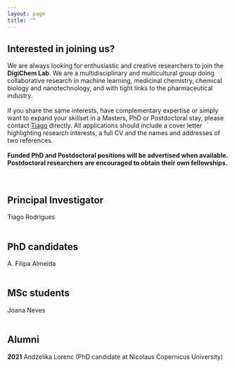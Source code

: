 ```yaml
---
layout: page
title: ""
---
```


## Interested in joining us?
We are always looking for enthusiastic and creative researchers to join the **DigiChem Lab**. We are a multidisciplinary and multicultural group doing collaborative research in machine learning, medicinal chemistry, chemical biology and nanotechnology, and with tight links to the pharmaceutical industry. <br />
<br />
If you share the same interests, have complementary expertise or simply want to expand your skillset in a Masters, PhD or Postdoctoral stay, please contact [Tiago](mailto:tiago.rodrigues@ff.ulisboa.pt) directly. All applications should include a cover letter highlighting research interests, a full CV and the names and addresses of two references. <br />
<br />
**Funded PhD and Postdoctoral positions will be advertised when available. Postdoctoral researchers are encouraged to obtain their own fellowships.**
<br />
<br />
<br />
## Principal Investigator
Tiago Rodrigues
<br />
<br />
## PhD candidates
A. Filipa Almeida
<br />
<br />
## MSc students
Joana Neves
<br />
<br />
## Alumni
**2021** Andżelika Lorenc (PhD candidate at Nicolaus Copernicus University)
